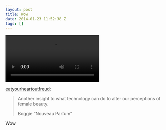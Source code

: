 ```yaml
---
layout: post
title: Wow
date: 2014-01-23 11:52:38 Z
tags: []
---
```

<video autoplay="autoplay" controls="controls"><source src="http://www.youtube.com/watch?v=sZwmo\_2DOz0"></video>

[eatyourheartoutfreud](http://eatyourheartoutfreud.tumblr.com/post/74179651286/another-insight-to-what-technology-can-do-to-alter):

> Another insight to what technology can do to alter our perceptions of female beauty. 
> 
> Boggie “Nouveau Parfum”

Wow

